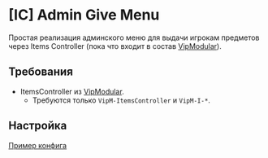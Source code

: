 # [IC] Admin Give Menu

Простая реализация админского меню для выдачи игрокам предметов через Items Controller (пока что входит в состав [VipModular](https://github.com/ArKaNeMaN/amxx-VipModular-pub)).

## Требования

- ItemsController из [VipModular](https://github.com/ArKaNeMaN/amxx-VipModular-pub).
  - Требуются только `VipM-ItemsController` и `VipM-I-*`.

## Настройка

[Пример конфига](./amxmodx/configs/plugins/IC-AdminGiveMenu/Menus/Example.json)
